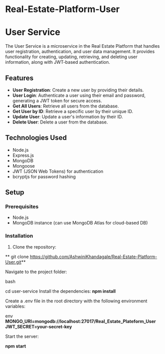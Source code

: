 # Real-Estate-Platform-User
# User Service

The User Service is a microservice in the Real Estate Platform that handles user registration, authentication, and user data management. It provides functionality for creating, updating, retrieving, and deleting user information, along with JWT-based authentication.

## Features

- **User Registration**: Create a new user by providing their details.
- **User Login**: Authenticate a user using their email and password, generating a JWT token for secure access.
- **Get All Users**: Retrieve all users from the database.
- **Get User by ID**: Retrieve a specific user by their unique ID.
- **Update User**: Update a user's information by their ID.
- **Delete User**: Delete a user from the database.

## Technologies Used

- Node.js
- Express.js
- MongoDB
- Mongoose
- JWT (JSON Web Tokens) for authentication
- bcryptjs for password hashing

## Setup

### Prerequisites

- Node.js
- MongoDB instance (can use MongoDB Atlas for cloud-based DB)

### Installation

1. Clone the repository:


 **  git clone https://github.com/AshwiniKhandagale/Real-Estate-Platform-User.git**
   
Navigate to the project folder:

bash

cd user-service
Install the dependencies:
**npm install**


Create a .env file in the root directory with the following environment variables:

env
**MONGO_URI=mongodb://localhost:27017/Real_Estate_Plateform_User
JWT_SECRET=your-secret-key**


Start the server:

**npm start**
